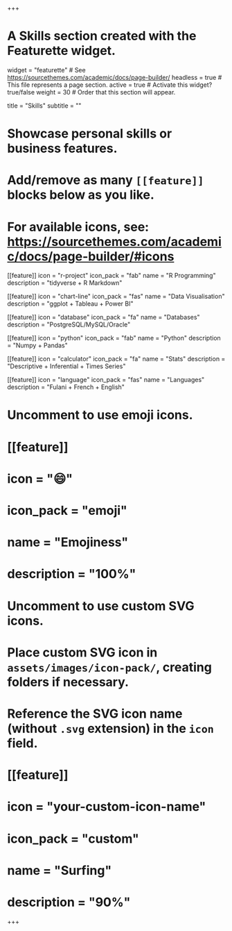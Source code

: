 +++
# A Skills section created with the Featurette widget.
widget = "featurette"  # See https://sourcethemes.com/academic/docs/page-builder/
headless = true  # This file represents a page section.
active = true  # Activate this widget? true/false
weight = 30  # Order that this section will appear.

title = "Skills"
subtitle = ""

# Showcase personal skills or business features.
# 
# Add/remove as many `[[feature]]` blocks below as you like.
# 
# For available icons, see: https://sourcethemes.com/academic/docs/page-builder/#icons

[[feature]]
  icon = "r-project"
  icon_pack = "fab"
  name = "R Programming"
  description = "tidyverse + R Markdown"
  
[[feature]]
  icon = "chart-line"
  icon_pack = "fas"
  name = "Data Visualisation"
  description = "ggplot + Tableau + Power BI"  
  
[[feature]]
  icon = "database"
  icon_pack = "fa"
  name = "Databases"
  description = "PostgreSQL/MySQL/Oracle"
  
 [[feature]]
  icon = "python"
  icon_pack = "fab"
  name = "Python"
  description = "Numpy + Pandas"
  
  [[feature]]
  icon = "calculator"
  icon_pack = "fa"
  name = "Stats"
  description = "Descriptive + Inferential + Times Series"
  

  [[feature]]
  icon = "language"
  icon_pack = "fas"
  name = "Languages"
  description = "Fulani + French + English"


# Uncomment to use emoji icons.
# [[feature]]
#  icon = ":smile:"
#  icon_pack = "emoji"
#  name = "Emojiness"
#  description = "100%"  

# Uncomment to use custom SVG icons.
# Place custom SVG icon in `assets/images/icon-pack/`, creating folders if necessary.
# Reference the SVG icon name (without `.svg` extension) in the `icon` field.
# [[feature]]
#  icon = "your-custom-icon-name"
#  icon_pack = "custom"
#  name = "Surfing"
#  description = "90%"

+++
